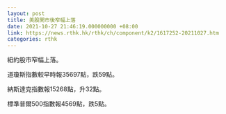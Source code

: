 ```yaml
---
layout: post
title: 美股開市後窄幅上落
date: 2021-10-27 21:46:19.000000000 +08:00
link: https://news.rthk.hk/rthk/ch/component/k2/1617252-20211027.htm
categories: rthk
---
```


紐約股市窄幅上落。

道瓊斯指數較早時報35697點，跌59點。

納斯達克指數報15268點，升32點。

標準普爾500指數報4569點，跌5點。
